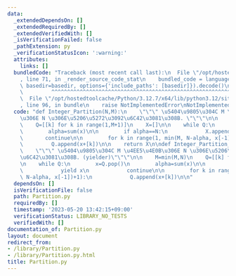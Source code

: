 ```yaml
---
data:
  _extendedDependsOn: []
  _extendedRequiredBy: []
  _extendedVerifiedWith: []
  _isVerificationFailed: false
  _pathExtension: py
  _verificationStatusIcon: ':warning:'
  attributes:
    links: []
  bundledCode: "Traceback (most recent call last):\n  File \"/opt/hostedtoolcache/Python/3.12.7/x64/lib/python3.12/site-packages/onlinejudge_verify/documentation/build.py\"\
    , line 71, in _render_source_code_stat\n    bundled_code = language.bundle(stat.path,\
    \ basedir=basedir, options={'include_paths': [basedir]}).decode()\n          \
    \         ^^^^^^^^^^^^^^^^^^^^^^^^^^^^^^^^^^^^^^^^^^^^^^^^^^^^^^^^^^^^^^^^^^^^^^^^^^^^^^^^^\n\
    \  File \"/opt/hostedtoolcache/Python/3.12.7/x64/lib/python3.12/site-packages/onlinejudge_verify/languages/python.py\"\
    , line 96, in bundle\n    raise NotImplementedError\nNotImplementedError\n"
  code: "def Integer_Partition(N,M):\n    \"\"\" \u5404\u9805\u304C M \u4EE5\u4E0B\
    \u306E N \u306E\u5206\u5272\u3092\u6C42\u3081\u308B. \"\"\"\n\n    M=min(M,N)\n\
    \    Q=[[k] for k in range(1,M+1)]\n    X=[]\n\n    while Q:\n        x=Q.pop()\n\
    \        alpha=sum(x)\n\n        if alpha==N:\n            X.append(x)\n     \
    \       continue\n\n        for k in range(1, min(M, N-alpha, x[-1])+1):\n   \
    \         Q.append(x+[k])\n\n    return X\n\ndef Integer_Partition_yielder(N,M):\n\
    \    \"\"\" \u5404\u9805\u304C M \u4EE5\u4E0B\u306E N \u306E\u5206\u5272\u3092\
    \u6C42\u3081\u308B. (yielder)\"\"\"\n\n    M=min(M,N)\n    Q=[[k] for k in range(1,M+1)]\n\
    \n    while Q:\n        x=Q.pop()\n        alpha=sum(x)\n\n        if alpha==N:\n\
    \            yield x\n            continue\n\n        for k in range(1, min(M,\
    \ N-alpha, x[-1])+1):\n            Q.append(x+[k])\n\n"
  dependsOn: []
  isVerificationFile: false
  path: Partition.py
  requiredBy: []
  timestamp: '2023-05-20 13:42:15+09:00'
  verificationStatus: LIBRARY_NO_TESTS
  verifiedWith: []
documentation_of: Partition.py
layout: document
redirect_from:
- /library/Partition.py
- /library/Partition.py.html
title: Partition.py
---
```

